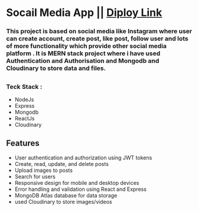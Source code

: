 # Socail Media App || [Diploy Link](https://my-social-media-apps2.netlify.app/)

### This project is based on social media like Instagram where user can create account, create post, like post, follow user and lots of more functionality which provide other social media platform . It is MERN stack project where i have used Authentication and Authorisation and Mongodb and Cloudinary to store data and files.
##

### Teck Stack :
 - NodeJs
 - Express
 - Mongodb
 - ReactJs
 - Cloudinary


## Features
- User authentication and authorization using JWT tokens
- Create, read, update, and delete  posts
- Upload images to posts
- Search for users
- Responsive design for mobile and desktop devices
- Error handling and validation using React and Express
- MongoDB Atlas database for data storage
- used Cloudinary to store images/videos

